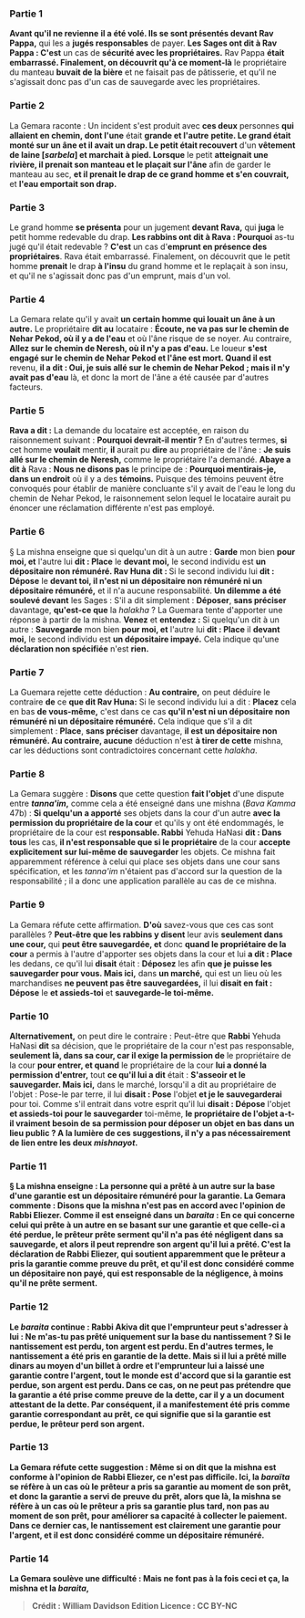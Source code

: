 
### Partie 1
<b>Avant qu'il ne revienne</b> <b>il a été volé. Ils se sont présentés devant Rav Pappa,</b> qui les a <b>jugés responsables</b> de payer. <b>Les Sages ont dit à Rav Pappa : C'est</b> un cas de <b>sécurité avec les propriétaires.</b> Rav Pappa <b>était embarrassé. Finalement, on découvrit qu'à ce moment-là</b> le propriétaire du manteau <b>buvait de la bière</b> et ne faisait pas de pâtisserie, et qu'il ne s'agissait donc pas d'un cas de sauvegarde avec les propriétaires.

### Partie 2
La Gemara raconte : Un incident s'est produit avec <b>ces deux</b> personnes <b>qui allaient en chemin, dont l'une</b> était <b>grande et l'autre</b> <b>petite. Le grand était monté sur un âne et il avait un drap. Le petit était recouvert</b> d'un <b>vêtement de laine [<i>sarbela</i>] et marchait à pied. Lorsque</b> le petit <b>atteignait une rivière, il prenait son manteau et le plaçait sur l'âne</b> afin de garder le manteau au sec, <b>et il prenait le <b>drap de ce</b> grand homme et s'en couvrait,</b> et <b>l'eau emportait son drap.</b>

### Partie 3
Le grand homme <b>se présenta</b> pour un jugement <b>devant Rava,</b> qui <b>juga</b> le petit homme redevable du drap. <b>Les rabbins ont dit à Rava : Pourquoi</b> as-tu jugé qu'il était redevable ? <b>C'est</b> un cas d'<b>emprunt en présence des propriétaires</b>. Rava était embarrassé. Finalement, on découvrit que</b> le petit homme <b>prenait</b> le drap <b>à l'insu</b> du grand homme et le replaçait</b> à son insu,</b> et qu'il ne s'agissait donc pas d'un emprunt, mais d'un vol.

### Partie 4
La Gemara relate qu'il y avait <b>un certain homme qui louait un âne à un autre.</b> Le propriétaire <b>dit au</b> locataire : <b>Écoute, ne va pas sur le chemin de Nehar Pekod, où il y a de l'eau</b> et où l'âne risque de se noyer. Au contraire, <b>Allez sur le chemin de Neresh, où il n'y a pas d'eau.</b> Le loueur <b>s'est engagé sur le chemin de Nehar Pekod et l'âne est mort. Quand il est</b> revenu, <b>il a dit : Oui, je suis allé sur le chemin de Nehar Pekod ; mais il n'y avait pas d'eau</b> là, et donc la mort de l'âne a été causée par d'autres facteurs.

### Partie 5
<b>Rava a dit :</b> La demande du locataire est acceptée, en raison du raisonnement suivant : <b>Pourquoi devrait-il mentir ?</b> En d'autres termes, <b>si</b> cet homme <b>voulait</b> mentir, <b>il</b> aurait pu <b>dire</b> au propriétaire de l'âne : <b>Je suis allé sur le chemin de Neresh,</b> comme le propriétaire l'a demandé. <b>Abaye a dit à</b> Rava : <b>Nous ne disons pas</b> le principe de : <b>Pourquoi mentirais-je, dans un endroit</b> où il y a des <b>témoins.</b> Puisque des témoins peuvent être convoqués pour établir de manière concluante s'il y avait de l'eau le long du chemin de Nehar Pekod, le raisonnement selon lequel le locataire aurait pu énoncer une réclamation différente n'est pas employé.

### Partie 6
§ La mishna enseigne que si quelqu'un dit à un autre : <b>Garde</b> mon bien <b>pour moi, et</b> l'autre lui <b>dit : Place</b> le <b>devant moi,</b> le second individu est <b>un dépositaire non rémunéré. Rav Huna dit : </b> Si le second individu lui <b>dit : Dépose</b> le <b>devant toi, il n'est ni un dépositaire non rémunéré ni un dépositaire rémunéré,</b> et il n'a aucune responsabilité. <b>Un dilemme a été soulevé devant</b> les Sages : S'il a dit simplement : <b>Déposer</b>, <b>sans préciser</b> davantage, <b>qu'est-ce que</b> la <i>halakha</i> ? La Guemara tente d'apporter une réponse à partir de la mishna. <b>Venez</b> et <b>entendez : </b> Si quelqu'un dit à un autre : <b>Sauvegarde</b> mon bien <b>pour moi, et</b> l'autre lui <b>dit : Place</b> il <b>devant moi,</b> le second individu est <b>un dépositaire impayé.</b> Cela indique qu'une <b>déclaration non spécifiée</b> n'est <b>rien.</b>

### Partie 7
La Guemara rejette cette déduction : <b>Au contraire,</b> on peut déduire le contraire <b>de</b> ce <b>que dit Rav Huna:</b> Si le second individu lui a dit : <b>Placez</b> cela en bas <b>de vous-même,</b> c'est dans ce cas <b>qu'il n'est ni un dépositaire non rémunéré ni un dépositaire rémunéré.</b> Cela indique que s'il a dit simplement : <b>Place</b>, <b>sans préciser</b> davantage, <b>il est un dépositaire non rémunéré. Au contraire, aucune</b> déduction n'est <b>à tirer de cette</b> mishna, car les déductions sont contradictoires concernant cette <i>halakha</i>.

### Partie 8
La Gemara suggère : <b>Disons</b> que cette question <b>fait l'objet</b> d'une dispute entre <b><i>tanna'im</i>,</b> comme cela a été enseigné dans une mishna (<i>Bava Kamma</i> 47b) : <b>Si quelqu'un a apporté</b> ses objets dans la cour d'un autre <b>avec la permission du propriétaire de la cour</b> et qu'ils y ont été endommagés, le propriétaire de la cour est <b>responsable. Rabbi</b> Yehuda HaNasi <b>dit : Dans tous</b> les cas, <b>il n'est responsable que si le propriétaire</b> de la cour <b>accepte explicitement sur lui-même de sauvegarder</b> les objets. Ce mishna fait apparemment référence à celui qui place ses objets dans une cour sans spécification, et les <i>tanna'im</i> n'étaient pas d'accord sur la question de la responsabilité ; il a donc une application parallèle au cas de ce mishna.

### Partie 9
La Gemara réfute cette affirmation. <b>D'où</b> savez-vous que ces cas sont parallèles ? <b>Peut-être que les rabbins y disent</b> leur avis <b>seulement dans une cour,</b> qui <b>peut être sauvegardée, et</b> donc <b>quand le propriétaire de la cour</b> a permis à l'autre d'apporter ses objets dans la cour et lui <b>a dit : Place</b> les dedans, ce qu'il lui <b>disait</b> était : <b>Déposez</b> les afin <b>que je puisse les sauvegarder pour vous. Mais ici,</b> dans <b>un marché,</b> qui est un lieu où les marchandises <b>ne peuvent pas être sauvegardées,</b> il lui <b>disait en fait : Dépose</b> le <b>et assieds-toi</b> et <b>sauvegarde-le toi-même.</b>

### Partie 10
<b>Alternativement,</b> on peut dire le contraire : Peut-être que <b>Rabbi</b> Yehuda HaNasi <b>dit</b> sa décision, que le propriétaire de la cour n'est pas responsable, <b>seulement là, dans sa cour, car il exige la permission de</b> le propriétaire de la cour <b>pour entrer, et quand</b> le propriétaire de la cour <b>lui a donné la permission d'entrer,</b> tout <b>ce qu'il lui a dit</b> était : <b>S'asseoir et le sauvegarder. Mais ici,</b> dans le marché, lorsqu'il a dit au propriétaire de l'objet : Pose-le par terre, il lui <b>disait : Pose</b> l'objet <b>et je le sauvegarderai</b> pour toi. Comme s'il entrait dans votre esprit</b> qu'il lui <b>disait : Dépose</b> l'objet <b>et assieds-toi pour le sauvegarder</b> toi-même, <b>le propriétaire de l'objet a-t-il vraiment <b>besoin de sa permission pour déposer</b> un objet <b>en bas</b> dans un lieu public ? A la lumière de ces suggestions, il n'y a pas nécessairement de lien entre les deux <i>mishnayot</i>.

### Partie 11
§ La mishna enseigne : <b>La personne qui a prêté à</b> un autre sur la base <b>d'une garantie</b> est <b>un dépositaire rémunéré</b> pour la garantie. La Gemara commente : <b>Disons que la mishna n'est pas en accord avec</b> l'opinion de <b>Rabbi Eliezer. Comme il est enseigné</b> dans un <i>baraita</i> : En ce qui concerne <b>celui qui prête à un autre</b> en se basant <b>sur une garantie et que celle-ci a été perdue,</b> le prêteur <b>prête serment</b> qu'il n'a pas été négligent dans sa sauvegarde, <b>et</b> alors <b>il</b> peut <b>reprendre son argent</b> qu'il lui a prêté. C'est <b>la déclaration de Rabbi Eliezer,</b> qui soutient apparemment que le prêteur a pris la garantie comme preuve du prêt, et qu'il est donc considéré comme un dépositaire non payé, qui est responsable de la négligence, à moins qu'il ne prête serment.

### Partie 12
Le <i>baraita</i> continue : <b>Rabbi Akiva dit</b> que l'emprunteur peut <b>s'adresser à lui : Ne m'as-tu pas prêté uniquement</b> sur la base <b>du nantissement ? </b> Si <b>le nantissement est perdu, ton argent est perdu.</b> En d'autres termes, le nantissement a été pris en garantie de la dette. <b>Mais</b> si <b>il lui a prêté mille dinars au moyen</b> d'un <b>billet à ordre et</b> l'emprunteur lui a <b>laissé une garantie contre</b> l'argent, <b>tout le monde est d'accord</b> que si <b>la garantie est perdue, son argent est perdu.</b> Dans ce cas, on ne peut pas prétendre que la garantie a été prise comme preuve de la dette, car il y a un document attestant de la dette. Par conséquent, il a manifestement été pris comme garantie correspondant au prêt, ce qui signifie que si la garantie est perdue, le prêteur perd son argent.

### Partie 13
La Gemara réfute cette suggestion : <b>Même</b> si <b>on dit</b> que la mishna est conforme à l'opinion de <b>Rabbi Eliezer,</b> ce n'est <b>pas difficile. Ici,</b> la <i>baraïta</i> se réfère à un cas <b>où</b> le prêteur <b>a pris sa garantie au moment de son prêt,</b> et donc la garantie a servi de preuve du prêt, alors que <b>là,</b> la mishna se réfère à un cas <b>où</b> le prêteur <b>a pris sa garantie</b> plus tard, <b>non pas au moment de son prêt,</b> pour améliorer sa capacité à collecter le paiement. Dans ce dernier cas, le nantissement est clairement une garantie pour l'argent, et il est donc considéré comme un dépositaire rémunéré.

### Partie 14
La Gemara soulève une difficulté : <b>Mais ne font pas</b> à la fois <b>ceci et ça,</b> la mishna et la <i>baraita</i>,

>Crédit : William Davidson Edition
>Licence : CC BY-NC